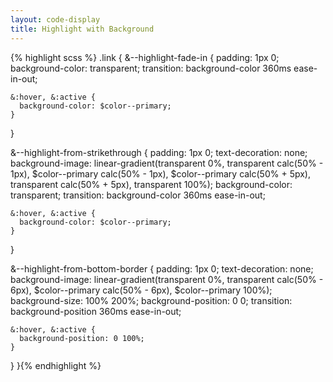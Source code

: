 ```yaml
---
layout: code-display
title: Highlight with Background
---
```


{% highlight scss %}
.link {
  &--highlight-fade-in {
    padding: 1px 0;
    background-color: transparent; 
    transition: background-color 360ms ease-in-out;
    
    &:hover, &:active {
      background-color: $color--primary;
    }
  }

  &--highlight-from-strikethrough {
    padding: 1px 0;
    text-decoration: none;
    background-image: linear-gradient(transparent 0%, transparent calc(50% - 1px), 
                                      $color--primary calc(50% - 1px), $color--primary calc(50% + 5px), 
                                      transparent calc(50% + 5px), transparent 100%);
    background-color: transparent; 
    transition: background-color 360ms ease-in-out;

    &:hover, &:active {
      background-color: $color--primary;
    }
  }

  &--highlight-from-bottom-border {
    padding: 1px 0;
    text-decoration: none;
    background-image: linear-gradient(transparent 0%, transparent calc(50% - 6px), 
                                      $color--primary calc(50% - 6px), $color--primary 100%);
    background-size: 100% 200%;
    background-position: 0 0;
    transition: background-position 360ms ease-in-out;
    
    &:hover, &:active {
      background-position: 0 100%;
    }
  }
}{% endhighlight %}